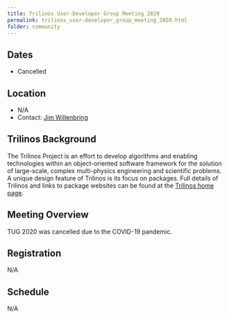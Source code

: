 ```yaml
---
title: Trilinos User-Developer Group Meeting 2020
permalink: trilinos_user-developer_group_meeting_2020.html
folder: community
---
```


## Dates

- Cancelled

## Location

- N/A
- Contact: [Jim Willenbring](mailto:jmwille@sandia.gov)

## Trilinos Background

The Trilinos Project is an effort to develop algorithms and enabling technologies within an object-oriented software framework for the solution of large-scale, complex multi-physics engineering and scientific problems.
A unique design feature of Trilinos is its focus on packages.
Full details of Trilinos and links to package websites can be found at the [Trilinos home page](https://trilinos.github.io "Trilinos Home Page").

## Meeting Overview

TUG 2020 was cancelled due to the COVID-19 pandemic.

## Registration

N/A

## Schedule

N/A
